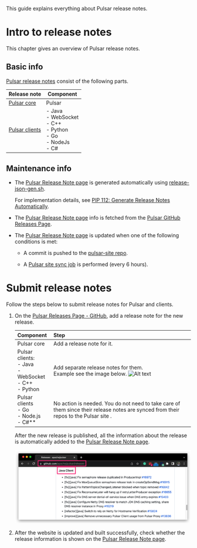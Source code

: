 This guide explains everything about Pulsar release notes.

# Intro to release notes

This chapter gives an overview of Pulsar release notes.

## Basic info

[Pulsar release notes](https://pulsar.apache.org/release-notes/) consist of the following parts.

Release note | Component
---|---
[Pulsar core](https://pulsar.apache.org/release-notes/#pulsar-release-notes)| Pulsar
[Pulsar clients](../../site2/docs/client-libraries.md) |- Java <br> - WebSocket <br> - C++ <br> - Python <br> - Go <br> - NodeJs <br> - C#

## Maintenance info

- The [Pulsar Release Note page](https://pulsar.apache.org/release-notes/) is generated automatically using [release-json-gen.sh](http://release-json-gen.sh).
  
  For implementation details, see [PIP 112: Generate Release Notes Automatically](https://github.com/apache/pulsar/wiki/PIP-112:-Generate-Release-Notes-Automatically).

- The [Pulsar Release Note page](https://pulsar.apache.org/release-notes/) info is fetched from the [Pulsar GitHub Releases Page](https://github.com/apache/pulsar/releases).
  
- The [Pulsar Release Note page](https://pulsar.apache.org/release-notes/) is updated when one of the following conditions is met:

  - A commit is pushed to the [pulsar-site repo](https://github.com/apache/pulsar-site). 
  
  - A [Pulsar site sync job](https://github.com/apache/pulsar-site/actions/workflows/ci-pulsar-website-docs-sync.yaml) is performed (every 6 hours).

# Submit release notes

Follow the steps below to submit release notes for Pulsar and clients.

1. On the [Pulsar Releases Page - GitHub](https://github.com/apache/pulsar/releases), add a release note for the new release.

    Component | Step 
    ---|---
    Pulsar core| Add a release note for it.
    Pulsar clients: <br> - Java <br> - WebSocket <br> - C++ <br> - Python | Add separate release notes for them.  <br> Example see the image below. <img title="a title" alt="Alt text" src="/../assets/release-note-guide-1.png">
    Pulsar clients  <br>- Go <br> - Node.js <br> - C#** | No action is needed. You do not need to take care of them since their release notes are synced from their repos to the Pulsar site .

    After the new release is published, all the information about the release is automatically added to the [Pulsar Release Note page](https://pulsar.apache.org/release-notes/).

    ![Java client release note example](../assets/release-note-guide-1.png)

2. After the website is updated and built successfully, check whether the release information is shown on the [Pulsar Release Note page](https://pulsar.apache.org/release-notes/). 





